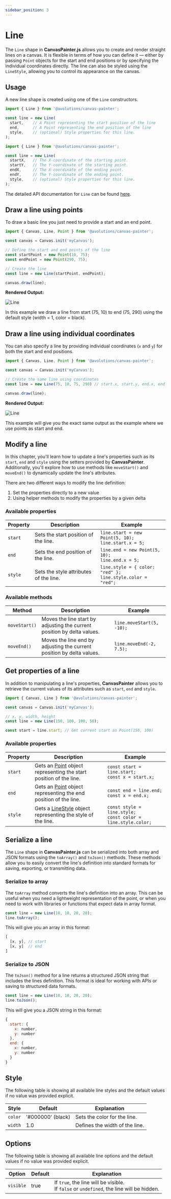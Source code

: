 ```yaml
---
sidebar_position: 3
---
```


# Line

The `Line` shape in **CanvasPainter.js** allows you to create and render straight lines on a canvas. It is flexible in terms of how you can define it — either by passing `Point` objects for the start and end positions or by specifying the individual coordinates directly. The line can also be styled using the `LineStyle`, allowing you to control its appearance on the canvas.

## Usage

A new line shape is created using one of the `Line` constructors.

```js
import { Line } from '@avolutions/canvas-painter';

const line = new Line(
  start,    // A Point representing the start position of the line
  end,      // A Point representing the end position of the line
  style,    // (optional) Style properties for this line.
);
```

```js
import { Line } from '@avolutions/canvas-painter';

const line = new Line(
  startX,   // The X-coordinate of the starting point.
  startY,   // The Y-coordinate of the starting point.
  endX,     // The X-coordinate of the ending point.
  endY,     // The Y-coordinate of the ending point.
  style,    // (optional) Style properties for this line.
);
```

The detailed API documentation for `Line` can be found [here](../../api/classes/Line).

## Draw a line using points

To draw a basic line you just need to provide a start and an end point.

```js
import { Canvas, Line, Point } from '@avolutions/canvas-painter';

const canvas = Canvas.init('myCanvas');

// Define the start and end points of the line
const startPoint = new Point(10, 75);
const endPoint = new Point(290, 75);

// Create the line
const line = new Line(startPoint, endPoint);

canvas.draw(line);
```

**Rendered Output:**

![Line](./img/draw_line.png)

In this example we draw a line from start (75, 10) to end (75, 290) using the default style (width = 1, color = black).

## Draw a line using individual coordinates

You can also specify a line by providing individual coordinates (`x` and `y`) for both the start and end positions.

```js
import { Canvas, Line, Point } from '@avolutions/canvas-painter';

const canvas = Canvas.init('myCanvas');

// Create the same line using coordinates
const line = new Line(75, 10, 75, 290) // start.x, start.y, end.x, end.y

canvas.draw(line);
```

**Rendered Output:**

![Line](./img/draw_line.png)

This example will give you the exact same output as the example where we use points as start and end.

## Modify a line

In this chapter, you'll learn how to update a line's properties such as its `start`, `end` and `style` using the setters provided by **CanvasPainter**. Additionally, you'll explore how to use methods like `moveStart()` and `moveEnd()` to dynamically update the line's attributes.

There are two different ways to modify the line definition:
1. Set the properties directly to a new value
2. Using helper methods to modify the properties by a given delta

### Available properties

Property | Description | Example
--- | --- | ---
`start` | Sets the start position of the line. | `line.start = new Point(5, 10);`<br />`line.start.x = 5;`
`end` | Sets the end position of the line. | `line.end = new Point(5, 10);`<br />`line.end.x = 5;`
`style` | Sets the style attributes of the line. | `line.style = { color: "red" };`<br />`line.style.color = "red";`

### Available methods

Method | Description | Example
--- | --- | ---
`moveStart()` | Moves the line start by adjusting the current position by delta values. | `line.moveStart(5, -10);`
`moveEnd()` | Moves the line end by adjusting the current position by delta values. | `line.moveEnd(-2, 7.5);`

## Get properties of a line

In addition to manipulating a line's properties, **CanvasPainter** allows you to retrieve the current values of its attributes such as `start`, `end` and `style`.

```js
import { Canvas, Line } from '@avolutions/canvas-painter';

const canvas = Canvas.init('myCanvas');

// x, y, width, height
const line = new Line(150, 100, 100, 50);

const start = line.start; // Get current start as Point(150, 100)
```

### Available properties

Property | Description | Example
--- | --- | ---
`start` | Gets an [Point](../../api/classes/Point) object representing the start position of the line. | `const start = line.start;`<br />`const x = start.x;`
`end` | Gets an [Point](../../api/classes/Point) object representing the end position of the line. | `const end = line.end;`<br />`const x = end.x;`
`style` | Gets a [LineStyle](../../api/classes/LineStyle) object representing the style of the line. | `const style = line.style;`<br />`const color = line.style.color;`

## Serialize a line

The `Line` shape in **CanvasPainter.js** can be serialized into both array and JSON formats using the `toArray()` and `toJson()` methods. These methods allow you to easily convert the line's definition into standard formats for saving, exporting, or transmitting data.

### Serialize to array

The `toArray` method converts the line's definition into an array. This can be useful when you need a lightweight representation of the point, or when you need to work with libraries or functions that expect data in array format.

```js
const line = new Line(10, 10, 20, 20);
line.toArray();
```

This will give you an array in this format:

```js
[
  [x, y], // start
  [x, y]  // end
]
```

### Serialize to JSON

The `toJson()` method for a line returns a structured JSON string that includes the lines definition. This format is ideal for working with APIs or saving to structured data formats.

```js
const line = new Line(10, 10, 20, 20);
line.toJson();
```

This will give you a JSON string in this format:

```js
{
  start: {
    x: number,
    y: number
  },
  end: {
    x: number,
    y: number
  }
}
```

## Style

The following table is showing all available line styles and the default values if no value was provided explicit.

Style | Default | Explanation
--- | --- | ---
`color` | '#000000' (black) | Sets the color for the line.
`width` | 1.0 | Defines the width of the line.

## Options

The following table is showing all available line options and the default values if no value was provided explicit.

Option | Default | Explanation
--- | --- | ---
`visible` | true | If `true`, the line will be visible.<br />If `false` or `undefined`, the line will be hidden.